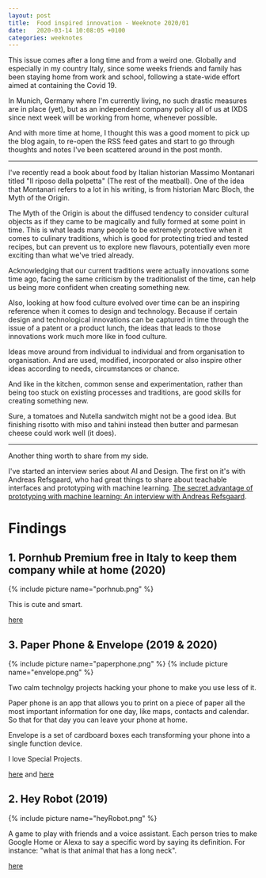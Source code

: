 ```yaml
---
layout: post
title:  Food inspired innovation - Weeknote 2020/01
date:   2020-03-14 10:08:05 +0100
categories: weeknotes
---
```


This issue comes after a long time and from a weird one. Globally and especially in my country Italy, since some weeks friends and family has been staying home from work and school, following a state-wide effort aimed at containing the Covid 19.

In Munich, Germany where I'm currently living, no such drastic measures are in place (yet), but as an independent company policy all of us at IXDS since next week will be working from home, whenever possible.

And with more time at home, I thought this was a good moment to pick up the blog again, to re-open the RSS feed gates and start to go through thoughts and notes I've been scattered around in the post month.

---

I've recently read a book about food by Italian historian Massimo Montanari titled "Il riposo della polpetta" (The rest of the meatball). One of the idea that Montanari refers to a lot in his writing, is from historian Marc Bloch, the Myth of the Origin.

The Myth of the Origin is about the diffused tendency to consider cultural objects as if they came to be magically and fully formed at some point in time. This is what leads many people to be extremely protective when it comes to culinary traditions, which is good for protecting tried and tested recipes, but can prevent us to explore new flavours, potentially even more exciting than what we've tried already.

Acknowledging that our current traditions were actually innovations some time ago, facing the same criticism by the traditionalist of the time, can help us being more confident when creating something new.

Also, looking at how food culture evolved over time can be an inspiring reference when it comes to design and technology. Because if certain design and technological innovations can be captured in time through the issue of a patent or a product lunch, the ideas that leads to those innovations work much more like in food culture.

Ideas move around from individual to individual and from organisation to organisation. And are used, modified, incorporated or also inspire other ideas according to needs, circumstances or chance.


And like in the kitchen, common sense and experimentation, rather than being too stuck on existing processes and traditions, are good skills for creating something new.

Sure, a tomatoes and Nutella sandwitch might not be a good idea. But finishing risotto with miso and tahini instead then butter and parmesan cheese could work well (it does).

<!--






Ignoring that traditions were actually innovations some time ago, and that probably also had people criticizing them because they were too different from whatever was traditional in their time.

But it's also what

Especially when ignoring to consider that traditions were actually innovations some time ago, and that probably also had people criticizing them because they were too different from whatever was traditional in their time.


 Which is surely a positive thing when

can be a good thing when pro but also very defensive to every attempt to evolve them into something new.

Especially when ignoring to consider that traditions were actually innovations some time ago, and that probably also had people criticizing them because they were too different from whatever was traditional in their time.

experimentations and changes to traditions before them, and that most likely they also


whenever somebody proposes something that

protect culinary traditions, which can be a good thing, but

and trying to protect them at all costs, whi

and make some people protective of culinary traditions, even

We need to protect the

(for instance, )

 and that for that reason they should




What does that mean for invention?

If certain design and technological innovations can be captured in time through the issue of a patent or a product lunch.

The ideas that leads to those innovations work much more like food culture. Ideas move around from individual to individual and from organisation to organisation. And are used, modified, incorporated or also inspire other ideas according to needs, circumstances or chance.



Respect for the origin but not -->

----



Another thing worth to share from my side.

I've started an interview series about AI and Design. The first on it's with Andreas Refsgaard, who had great things to share about teachable interfaces and prototyping with machine learning. [The secret advantage of prototyping with machine learning: An interview with Andreas Refsgaard](https://medium.com/me/stats/post/76faa6c0d063).












# Findings

## 1. Pornhub Premium free in Italy to keep them company while at home (2020)

{% include picture name="porhnub.png" %}

This is cute and smart.

[here](https://thenextweb.com/shareables/2020/03/12/pornhub-free-italy-coronavirus/)


## 3. Paper Phone & Envelope (2019 & 2020)

{% include picture name="paperphone.png" %}
{% include picture name="envelope.png" %}

Two calm technolgy projects hacking your phone to make you use less of it.

Paper phone is an app that allows you to print on a piece of paper all the most important information for one day, like maps, contacts and calendar. So that for that day you can leave your phone at home.

Envelope is a set of cardboard boxes each transforming your phone into a single function device.

I love Special Projects.

[here](http://specialprojects.studio/project/paper-phone/) and
[here](http://specialprojects.studio/project/envelope/)

## 2. Hey Robot (2019)

{% include picture name="heyRobot.png" %}

A game to play with friends and a voice assistant. Each person tries to make Google Home or Alexa to say a specific word by saying its definition. For instance: "what is that animal that has a long neck".


[here](https://everybodyhousegames.com/heyrobot.html)
